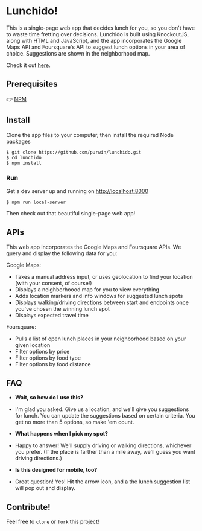 # Lunchido!

This is a single-page web app that decides lunch for you, so you don't have to waste time fretting over decisions. Lunchido is built using KnockoutJS, along with HTML and JavaScript, and the app incorporates the Google Maps API and Foursquare's API to suggest lunch options in your area of choice. Suggestions are shown in the neighborhood map.

Check it out [here](https://infallible-cori-85fa18.netlify.com/).

## Prerequisites
👉 [NPM](https://www.npmjs.com/)  

## Install
Clone the app files to your computer, then install the required Node packages
```
$ git clone https://github.com/purwin/lunchido.git
$ cd lunchido
$ npm install
```

### Run
Get a dev server up and running on [http://localhost:8000](http://localhost:8000)
```
$ npm run local-server
```

Then check out that beautiful single-page web app!

## APIs

This web app incorporates the Google Maps and Foursquare APIs. We query and display the following data for you:

Google Maps:
* Takes a manual address input, or uses geolocation to find your location (with your consent, of course!)
* Displays a neighborhoood map for you to view everything
* Adds location markers and info windows for suggested lunch spots
* Displays walking/driving directions between start and endpoints once you've chosen the winning lunch spot
* Displays expected travel time

Foursquare:
* Pulls a list of open lunch places in your neighborhood based on your given location
* Filter options by price
* Filter options by food type
* Filter options by food distance

## FAQ
* **Wait, so how do I use this?**
* I'm glad you asked. Give us a location, and we'll give you suggestions for lunch. You can update the suggestions based on certain criteria. You get no more than 5 options, so make 'em count.

* **What happens when I pick my spot?**
* Happy to answer! We'll supply driving or walking directions, whichever you prefer. (If the place is farther than a mile away, we'll guess you want driving directions.)

* **Is this designed for mobile, too?**
* Great question! Yes! Hit the arrow icon, and a the lunch suggestion list will pop out and display.

## Contribute!
Feel free to `clone` or `fork` this project!